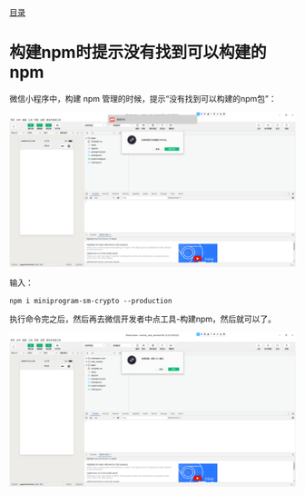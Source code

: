 [目录](./)
# 构建npm时提示没有找到可以构建的npm

微信小程序中，构建 npm 管理的时候，提示“没有找到可以构建的npm包”：

![](./before.png)

输入：
```
npm i miniprogram-sm-crypto --production
```
执行命令完之后，然后再去微信开发者中点工具-构建npm，然后就可以了。

![](./after.png)
